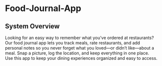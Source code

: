 # Food-Journal-App

## System Overview 
Looking for an easy way to remember what you’ve ordered at restaurants? Our food journal app lets you track meals, rate restaurants, and add personal notes so you never forget what you loved—or didn’t like—about a meal. Snap a picture, log the location, and keep everything in one place. Use this app to keep your dining experiences organized and easy to access. 
